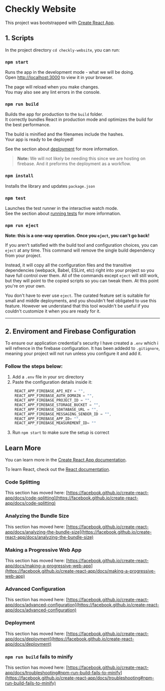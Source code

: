 # Checkly Website

This project was bootstrapped with [Create React App](https://github.com/facebook/create-react-app).

## 1. Scripts

In the project directory `cd checkly-website`, you can run:

### `npm start`

Runs the app in the development mode - what we will be doing.\
Open [http://localhost:3000](http://localhost:3000) to view it in your browser.

The page will reload when you make changes.\
You may also see any lint errors in the console.

### `npm run build`

Builds the app for production to the `build` folder.\
It correctly bundles React in production mode and optimizes the build for the best performance.

The build is minified and the filenames include the hashes.\
Your app is ready to be deployed!

See the section about [deployment](https://facebook.github.io/create-react-app/docs/deployment) for more information.

> **Note:** We will not likely be needing this since we are hosting on firebase. And it preforms the deployment as a workflow.


### `npm install`

Installs the library and updates `package.json`

### `npm test`

Launches the test runner in the interactive watch mode.\
See the section about [running tests](https://facebook.github.io/create-react-app/docs/running-tests) for more information.

### `npm run eject`

**Note: this is a one-way operation. Once you `eject`, you can't go back!**

If you aren't satisfied with the build tool and configuration choices, you can `eject` at any time. This command will remove the single build dependency from your project.

Instead, it will copy all the configuration files and the transitive dependencies (webpack, Babel, ESLint, etc) right into your project so you have full control over them. All of the commands except `eject` will still work, but they will point to the copied scripts so you can tweak them. At this point you're on your own.

You don't have to ever use `eject`. The curated feature set is suitable for small and middle deployments, and you shouldn't feel obligated to use this feature. However we understand that this tool wouldn't be useful if you couldn't customize it when you are ready for it.


--- 
## 2. Enviroment and Firebase Configuration

To ensure our application credential's security I have created a `.env` which i will refrence in the firebase configuration. It has been addedd to `.gitignore`, meaning your project will not run unless you configure it and add it. 

### Follow the steps below:

1. Add a `.env` file in your src directory
2. Paste the configuration details inside it:
   ``` c
    REACT_APP_FIREBASE_API_KEY = "",
    REACT_APP_FIREBASE_AUTH_DOMAIN = "",
    REACT_APP_FIREBASE_PROJECT_ID = "",
    REACT_APP_FIREBASE_STORAGE_BUCKET = "",
    REACT_APP_FIREBASE_SDATABASE_URL = "",
    REACT_APP_FIREBASE_MESSAGING_SENDER_ID = "",
    REACT_APP_FIREBASE_APP_ID= "",
    REACT_APP_FIREBASE_MEASUREMENT_ID= ""
   ```
3. Run `npm start` to make sure the setup is correct   

## Learn More

You can learn more in the [Create React App documentation](https://facebook.github.io/create-react-app/docs/getting-started).

To learn React, check out the [React documentation](https://reactjs.org/).

### Code Splitting

This section has moved here: [https://facebook.github.io/create-react-app/docs/code-splitting](https://facebook.github.io/create-react-app/docs/code-splitting)

### Analyzing the Bundle Size

This section has moved here: [https://facebook.github.io/create-react-app/docs/analyzing-the-bundle-size](https://facebook.github.io/create-react-app/docs/analyzing-the-bundle-size)

### Making a Progressive Web App

This section has moved here: [https://facebook.github.io/create-react-app/docs/making-a-progressive-web-app](https://facebook.github.io/create-react-app/docs/making-a-progressive-web-app)

### Advanced Configuration

This section has moved here: [https://facebook.github.io/create-react-app/docs/advanced-configuration](https://facebook.github.io/create-react-app/docs/advanced-configuration)

### Deployment

This section has moved here: [https://facebook.github.io/create-react-app/docs/deployment](https://facebook.github.io/create-react-app/docs/deployment)

### `npm run build` fails to minify

This section has moved here: [https://facebook.github.io/create-react-app/docs/troubleshooting#npm-run-build-fails-to-minify](https://facebook.github.io/create-react-app/docs/troubleshooting#npm-run-build-fails-to-minify)
